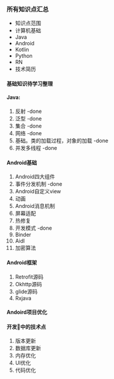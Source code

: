 ### 所有知识点汇总

* 知识点范围
* 计算机基础
* Java
* Android
* Kotlin
* Python
* RN
* 技术简历

#### 基础知识待学习整理

#### Java:

1. 反射 -done
2. 泛型 -done
3. 集合 -done
4. 网络 -done
5. 基础。类的加载过程，对象的加载 -done
6. 并发多线程 -done

#### Android基础

1. Android四大组件
2. 事件分发机制 -done
3. Android自定义view
4. 动画
5. Android消息机制
6. 屏幕适配 
7. 热修复
8. 开发模式 -done
9. Binder
10. Aidl
11. 加密算法

#### Android框架

1.  Retrofit源码
2.  Okhttp源码
3.  glide源码
4.  Rxjava

#### Andoird项目优化


#### 开发中的技术点

1. 版本更新
2. 数据库更新
3. 内存优化
4. UI优化
5. 代码优化